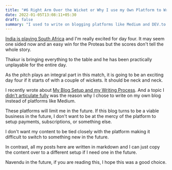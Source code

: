 ```yaml
---
title: "#6 Right Arm Over the Wicket or Why I use my Own Platform to Write"
date: 2022-01-05T13:08:11+05:30
draft: false
summary: "I used to write on blogging platforms like Medium and DEV.to. I stopped using them and started writing on my own blog recently. Here, I explore why I chose to do that and make bold predictions on the outcome of a cricket match."
---
```


[India is playing South Africa](https://www.google.com/search?q=ind+vs+sa) and I'm really excited for day four. It may seem one sided now and an easy win for the Proteas but the scores don't tell the whole story.

Thakur is bringing everything to the table and he has been practically unplayable for the entire day.

As the pitch plays an integral part in this match, it is going to be an exciting day four if it starts of with a couple of wickets. It should be neck and neck.

I recently wrote about [My Blog Setup and my Writing Process](/dailies/3-1-22-my-blog-setup-and-writing-process/). And a topic I [didn\'t articulate fully](/dailies/3-1-22-my-blog-setup-and-writing-process/#why-do-i-write-on-my-own-website) was the reason why I chose to write on my own blog instead of platforms like Medium.

These platforms will limit me in the future. If this blog turns to be a viable business in the future, I don't want to be at the mercy of the platform to setup payments, subscriptions, or something else.

I don't want my content to be tied closely with the platform making it difficult to switch to something new in the future.

In contrast, all my posts here are written in markdown and I can just copy the content over to a different setup if I need one in the future.

Navendu in the future, if you are reading this, I hope this was a good choice.
